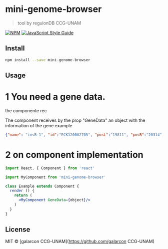 # mini-genome-browser

> tool by regulonDB CCG-UNAM 

[![NPM](https://img.shields.io/npm/v/mini-genome-browser.svg)](https://www.npmjs.com/package/mini-genome-browser) [![JavaScript Style Guide](https://img.shields.io/badge/code_style-standard-brightgreen.svg)](https://standardjs.com)

## Install

```bash
npm install --save mini-genome-browser
```

## Usage

# 1 You need a gene data.
the componente rec

The component receives by the prop "GeneData" an object with the information of the gene
example
```json
{"name": "insB-1", "id":"ECK120002705", "posL":"19811", "posR":"20314", "strand":"reverse", "color":"noCode"},
```

# 2 on component implementation 

```jsx
import React, { Component } from 'react'

import MyComponent from 'mini-genome-browser'

class Example extends Component {
  render () {
    return (
      <MyComponent GeneData={object}/>
    )
  }
}
```

## License

MIT © [galarcon CCG-UNAM](https://github.com/galarcon CCG-UNAM)
